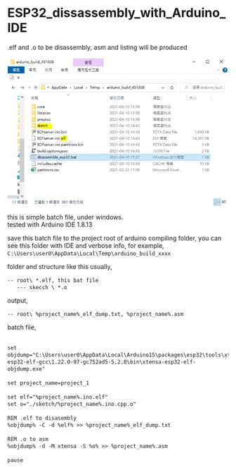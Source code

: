 # ESP32_dissassembly_with_Arduino_IDE
.elf and .o to be disassembly, asm and listing will be produced

![esp32_dis.JPG](esp32_dis.JPG)  




this is simple batch file, under windows.  
tested with Arduino IDE 1.8.13  

save this batch file to the project root of arduino compiling folder, you can see this folder with IDE and verbose info, for example,   
```C:\Users\user0\AppData\Local\Temp\arduino_build_xxxx```  

folder and structure like this usually,  
```
-- root\ *.elf, this bat file  
   --- skecch \ *.o  
```

output,
```
-- root\ %project_name%_elf_dump.txt, %project_name%.asm  
```

batch file,   

```

set objdump="C:\Users\user0\AppData\Local\Arduino15\packages\esp32\tools\xtensa-esp32-elf-gcc\1.22.0-97-gc752ad5-5.2.0\bin\xtensa-esp32-elf-objdump.exe"

set project_name=project_1

set elf="%project_name%.ino.elf"
set o="./sketch/%project_name%.ino.cpp.o"

REM .elf to disasembly
%objdump% -C -d %elf% >> %project_name%_elf_dump.txt

REM .o to asm
%objdump% -d -M xtensa -S %o% >> %project_name%.asm

pause

```
